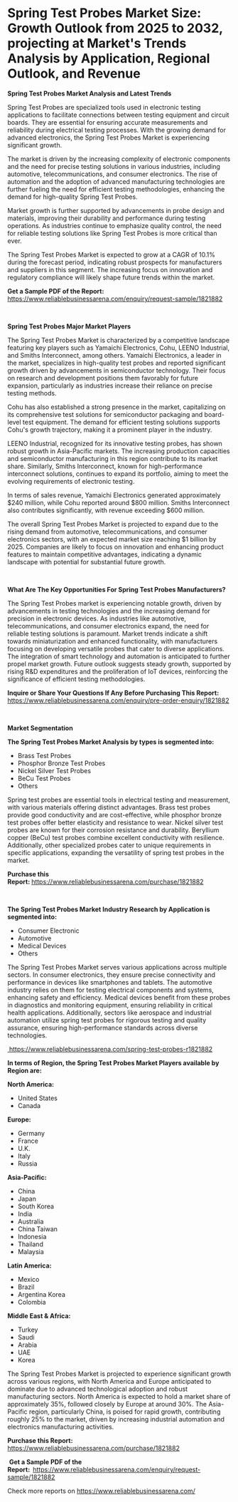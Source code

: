 <p><h1>Spring Test Probes Market Size: Growth Outlook from 2025 to 2032, projecting at Market's Trends Analysis by Application, Regional Outlook, and Revenue</h1></p><p><strong>Spring Test Probes Market Analysis and Latest Trends</strong></p>
<p><p>Spring Test Probes are specialized tools used in electronic testing applications to facilitate connections between testing equipment and circuit boards. They are essential for ensuring accurate measurements and reliability during electrical testing processes. With the growing demand for advanced electronics, the Spring Test Probes Market is experiencing significant growth.</p><p>The market is driven by the increasing complexity of electronic components and the need for precise testing solutions in various industries, including automotive, telecommunications, and consumer electronics. The rise of automation and the adoption of advanced manufacturing technologies are further fueling the need for efficient testing methodologies, enhancing the demand for high-quality Spring Test Probes.</p><p>Market growth is further supported by advancements in probe design and materials, improving their durability and performance during testing operations. As industries continue to emphasize quality control, the need for reliable testing solutions like Spring Test Probes is more critical than ever. </p><p>The Spring Test Probes Market is expected to grow at a CAGR of 10.1% during the forecast period, indicating robust prospects for manufacturers and suppliers in this segment. The increasing focus on innovation and regulatory compliance will likely shape future trends within the market.</p></p>
<p><strong>Get a Sample PDF of the Report:&nbsp;</strong> <a href="https://www.reliablebusinessarena.com/enquiry/request-sample/1821882?utm_campaign=3515&utm_medium=2&utm_source=Github&utm_content=ia&utm_term=06042025&utm_id=spring-test-probes">https://www.reliablebusinessarena.com/enquiry/request-sample/1821882</a></p>
<p>&nbsp;</p>
<p><strong>Spring Test Probes Major Market Players</strong></p>
<p><p>The Spring Test Probes Market is characterized by a competitive landscape featuring key players such as Yamaichi Electronics, Cohu, LEENO Industrial, and Smiths Interconnect, among others. Yamaichi Electronics, a leader in the market, specializes in high-quality test probes and reported significant growth driven by advancements in semiconductor technology. Their focus on research and development positions them favorably for future expansion, particularly as industries increase their reliance on precise testing methods.</p><p>Cohu has also established a strong presence in the market, capitalizing on its comprehensive test solutions for semiconductor packaging and board-level test equipment. The demand for efficient testing solutions supports Cohu's growth trajectory, making it a prominent player in the industry.</p><p>LEENO Industrial, recognized for its innovative testing probes, has shown robust growth in Asia-Pacific markets. The increasing production capacities and semiconductor manufacturing in this region contribute to its market share. Similarly, Smiths Interconnect, known for high-performance interconnect solutions, continues to expand its portfolio, aiming to meet the evolving requirements of electronic testing.</p><p>In terms of sales revenue, Yamaichi Electronics generated approximately $240 million, while Cohu reported around $800 million. Smiths Interconnect also contributes significantly, with revenue exceeding $600 million.</p><p>The overall Spring Test Probes Market is projected to expand due to the rising demand from automotive, telecommunications, and consumer electronics sectors, with an expected market size reaching $1 billion by 2025. Companies are likely to focus on innovation and enhancing product features to maintain competitive advantages, indicating a dynamic landscape with potential for substantial future growth.</p></p>
<p>&nbsp;</p>
<p><strong>What Are The Key Opportunities For Spring Test Probes Manufacturers?</strong></p>
<p><p>The Spring Test Probes market is experiencing notable growth, driven by advancements in testing technologies and the increasing demand for precision in electronic devices. As industries like automotive, telecommunications, and consumer electronics expand, the need for reliable testing solutions is paramount. Market trends indicate a shift towards miniaturization and enhanced functionality, with manufacturers focusing on developing versatile probes that cater to diverse applications. The integration of smart technology and automation is anticipated to further propel market growth. Future outlook suggests steady growth, supported by rising R&D expenditures and the proliferation of IoT devices, reinforcing the significance of efficient testing methodologies.</p></p>
<p><strong>Inquire or Share Your Questions If Any Before Purchasing This Report:</strong> <a href="https://www.reliablebusinessarena.com/enquiry/pre-order-enquiry/1821882?utm_campaign=3515&utm_medium=2&utm_source=Github&utm_content=ia&utm_term=06042025&utm_id=spring-test-probes">https://www.reliablebusinessarena.com/enquiry/pre-order-enquiry/1821882</a></p>
<p>&nbsp;</p>
<p><strong>Market Segmentation</strong></p>
<p><strong>The Spring Test Probes Market Analysis by types is segmented into:</strong></p>
<p><ul><li>Brass Test Probes</li><li>Phosphor Bronze Test Probes</li><li>Nickel Silver Test Probes</li><li>BeCu Test Probes</li><li>Others</li></ul></p>
<p><p>Spring test probes are essential tools in electrical testing and measurement, with various materials offering distinct advantages. Brass test probes provide good conductivity and are cost-effective, while phosphor bronze test probes offer better elasticity and resistance to wear. Nickel silver test probes are known for their corrosion resistance and durability. Beryllium copper (BeCu) test probes combine excellent conductivity with resilience. Additionally, other specialized probes cater to unique requirements in specific applications, expanding the versatility of spring test probes in the market.</p></p>
<p><strong>Purchase this Report:&nbsp;</strong><a href="https://www.reliablebusinessarena.com/purchase/1821882?utm_campaign=3515&utm_medium=2&utm_source=Github&utm_content=ia&utm_term=06042025&utm_id=spring-test-probes">https://www.reliablebusinessarena.com/purchase/1821882</a></p>
<p>&nbsp;</p>
<p><strong>The Spring Test Probes Market Industry Research by Application is segmented into:</strong></p>
<p><ul><li>Consumer Electronic</li><li>Automotive</li><li>Medical Devices</li><li>Others</li></ul></p>
<p><p>The Spring Test Probes Market serves various applications across multiple sectors. In consumer electronics, they ensure precise connectivity and performance in devices like smartphones and tablets. The automotive industry relies on them for testing electrical components and systems, enhancing safety and efficiency. Medical devices benefit from these probes in diagnostics and monitoring equipment, ensuring reliability in critical health applications. Additionally, sectors like aerospace and industrial automation utilize spring test probes for rigorous testing and quality assurance, ensuring high-performance standards across diverse technologies.</p></p>
<p><a href="https://www.reliablebusinessarena.com/spring-test-probes-r1821882?utm_campaign=3515&utm_medium=2&utm_source=Github&utm_content=ia&utm_term=06042025&utm_id=spring-test-probes">&nbsp;https://www.reliablebusinessarena.com/spring-test-probes-r1821882</a></p>
<p><strong>In terms of Region, the Spring Test Probes Market Players available by Region are:</strong></p>
<p>
    <p> <strong> North America: </strong>
        <ul>
            <li>United States</li>
            <li>Canada</li>
        </ul>
        </p> 
    <p> <strong> Europe: </strong>
        <ul>
            <li>Germany</li>
            <li>France</li>
            <li>U.K.</li>
            <li>Italy</li>
            <li>Russia</li>
        </ul>
        </p> 
    <p> <strong> Asia-Pacific: </strong>
        <ul>
            <li>China</li>
            <li>Japan</li>
            <li>South Korea</li>
            <li>India</li>
            <li>Australia</li>
            <li>China Taiwan</li>
            <li>Indonesia</li>
            <li>Thailand</li>
            <li>Malaysia</li>
        </ul>
        </p> 
    <p> <strong> Latin America: </strong>
        <ul>
            <li>Mexico</li>
            <li>Brazil</li>
            <li>Argentina Korea</li>
            <li>Colombia</li>
        </ul>
        </p> 
    <p> <strong> Middle East & Africa: </strong>
        <ul>
            <li>Turkey</li>
            <li>Saudi</li>
            <li>Arabia</li>
            <li>UAE</li>
            <li>Korea</li>
        </ul>
    </p>
    </p>
<p><p>The Spring Test Probes Market is projected to experience significant growth across various regions, with North America and Europe anticipated to dominate due to advanced technological adoption and robust manufacturing sectors. North America is expected to hold a market share of approximately 35%, followed closely by Europe at around 30%. The Asia-Pacific region, particularly China, is poised for rapid growth, contributing roughly 25% to the market, driven by increasing industrial automation and electronics manufacturing activities.</p></p>
<p><strong>Purchase this Report: </strong><a href="https://www.reliablebusinessarena.com/purchase/1821882?utm_campaign=3515&utm_medium=2&utm_source=Github&utm_content=ia&utm_term=06042025&utm_id=spring-test-probes">https://www.reliablebusinessarena.com/purchase/1821882</a></p>
<p>&nbsp;<strong>Get a Sample PDF of the Report:&nbsp;&nbsp;</strong><a href="https://www.reliablebusinessarena.com/enquiry/request-sample/1821882?utm_campaign=3515&utm_medium=2&utm_source=Github&utm_content=ia&utm_term=06042025&utm_id=spring-test-probes">https://www.reliablebusinessarena.com/enquiry/request-sample/1821882</a></p>
<p><strong></strong></p>
<p>Check more reports on <a href="https://www.reliablebusinessarena.com/?utm_campaign=3515&utm_medium=2&utm_source=Github&utm_content=ia&utm_term=06042025&utm_id=spring-test-probes">https://www.reliablebusinessarena.com/</a></p>